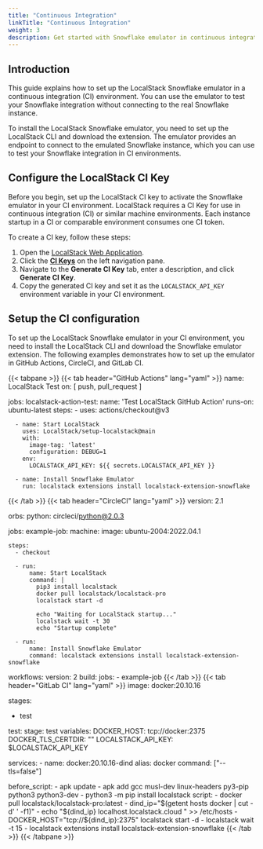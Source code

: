 ```yaml
---
title: "Continuous Integration"
linkTitle: "Continuous Integration"
weight: 3
description: Get started with Snowflake emulator in continuous integration (CI) environments
---
```


## Introduction

This guide explains how to set up the LocalStack Snowflake emulator in a continuous integration (CI) environment. You can use the emulator to test your Snowflake integration without connecting to the real Snowflake instance.

To install the LocalStack Snowflake emulator, you need to set up the LocalStack CLI and download the extension. The emulator provides an endpoint to connect to the emulated Snowflake instance, which you can use to test your Snowflake integration in CI environments.

## Configure the LocalStack CI Key

Before you begin, set up the LocalStack CI key to activate the Snowflake emulator in your CI environment. LocalStack requires a CI Key for use in continuous integration (CI) or similar machine environments. Each instance startup in a CI or comparable environment consumes one CI token.

To create a CI key, follow these steps:

1. Open the [LocalStack Web Application](https://app.localstack.cloud).
2. Click the [**CI Keys**](https://app.localstack.cloud/workspace/ci-keys) on the left navigation pane.
3. Navigate to the **Generate CI Key** tab, enter a description, and click **Generate CI Key**.
4. Copy the generated CI key and set it as the `LOCALSTACK_API_KEY` environment variable in your CI environment.

## Setup the CI configuration

To set up the LocalStack Snowflake emulator in your CI environment, you need to install the LocalStack CLI and download the Snowflake emulator extension. The following examples demonstrates how to set up the emulator in GitHub Actions, CircleCI, and GitLab CI.

{{< tabpane >}}
{{< tab header="GitHub Actions" lang="yaml" >}}
name: LocalStack Test
on: [ push, pull_request ]

jobs:
  localstack-action-test:
    name: 'Test LocalStack GitHub Action'
    runs-on: ubuntu-latest
    steps:
      - uses: actions/checkout@v3

      - name: Start LocalStack
        uses: LocalStack/setup-localstack@main
        with:
          image-tag: 'latest'
          configuration: DEBUG=1
        env:
          LOCALSTACK_API_KEY: ${{ secrets.LOCALSTACK_API_KEY }}

      - name: Install Snowflake Emulator
        run: localstack extensions install localstack-extension-snowflake
{{< /tab >}}
{{< tab header="CircleCI" lang="yaml" >}}
version: 2.1

orbs:
  python: circleci/python@2.0.3

jobs:
  example-job:
    machine:
      image: ubuntu-2004:2022.04.1

    steps:
      - checkout

      - run:
          name: Start LocalStack
          command: |
            pip3 install localstack
            docker pull localstack/localstack-pro
            localstack start -d                     

            echo "Waiting for LocalStack startup..."  
            localstack wait -t 30                     
            echo "Startup complete"
                        
      - run:
          name: Install Snowflake Emulator
          command: localstack extensions install localstack-extension-snowflake          

workflows:
  version: 2
  build:
    jobs:
      - example-job
{{< /tab >}}
{{< tab header="GitLab CI" lang="yaml" >}}
image: docker:20.10.16

stages:
  - test

test:
  stage: test
  variables:
    DOCKER_HOST: tcp://docker:2375
    DOCKER_TLS_CERTDIR: ""
    LOCALSTACK_API_KEY: $LOCALSTACK_API_KEY

  services:
    - name: docker:20.10.16-dind
      alias: docker
      command: ["--tls=false"]

  before_script:
    - apk update
    - apk add gcc musl-dev linux-headers py3-pip python3 python3-dev
    - python3 -m pip install localstack
  script:
    - docker pull localstack/localstack-pro:latest
    - dind_ip="$(getent hosts docker | cut -d' ' -f1)"
    - echo "${dind_ip} localhost.localstack.cloud " >> /etc/hosts
    - DOCKER_HOST="tcp://${dind_ip}:2375" localstack start -d
    - localstack wait -t 15
    - localstack extensions install localstack-extension-snowflake
{{< /tab >}}
{{< /tabpane >}}
